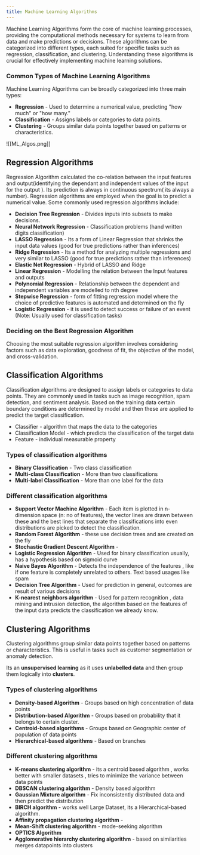 ```yaml
---
title: Machine Learning Algorithms
---
```

Machine Learning Algorithms form the core of machine learning processes, providing the computational methods necessary for systems to learn from data and make predictions or decisions. These algorithms can be categorized into different types, each suited for specific tasks such as regression, classification, and clustering. Understanding these algorithms is crucial for effectively implementing machine learning solutions.

### Common Types of Machine Learning Algorithms

Machine Learning Algorithms can be broadly categorized into three main types:

- **Regression** - Used to determine a numerical value, predicting "how much" or "how many."
- **Classification** - Assigns labels or categories to data points.
- **Clustering** - Groups similar data points together based on patterns or characteristics.

![[ML_Algos.png]]

## Regression Algorithms

Regression Algorithm calculated the co-relation between the input features and output(identifying the dependant and independent values of the input for the output ). Its prediction is always in continuous spectrum( its  always a number). Regression algorithms are employed when the goal is to predict a numerical value. Some commonly used regression algorithms include:

- **Decision Tree Regression** - Divides inputs into subsets to make decisions.
- **Neural Network Regression** - Classification problems (hand written digits classification)
- **LASSO Regression** - Its a form of Linear Regression that shrinks the input data values (good for true predictions rather than inferences)
- **Ridge Regression** - Its a method for analyzing multiple regressions and very similar to LASSO (good for true predictions rather than inferences)
- **Elastic Net Regression** - Hybrid of LASSO and Ridge
- **Linear Regression** - Modelling the relation between the Input features and outputs
- **Polynomial Regression** - Relationship between the dependent and independent variables are modelled to nth degree
- **Stepwise Regression** - form of fitting regression model where the choice of predictive features is automated and determined on the fly
- **Logistic Regression** - it is used to detect success or failure of an event (Note: Usually used for classification tasks)

### Deciding on the Best Regression Algorithm

Choosing the most suitable regression algorithm involves considering factors such as data exploration, goodness of fit, the objective of the model, and cross-validation.


## Classification Algorithms

Classification algorithms are designed to assign labels or categories to data points. They are commonly used in tasks such as image recognition, spam detection, and sentiment analysis. Based on the training data certain boundary conditions are determined by model and then these are applied to predict the target classification.
- Classifier  - algorithm that maps the data to the categories
- Classification Model - which predicts the classification of the target data
- Feature - individual measurable property
### Types of classification algorithms
- **Binary Classification** - Two class classification
- **Multi-class Classification** - More than two classifications
- **Multi-label Classification** - More than one label for the data
### Different classification algorithms
- **Support Vector Machine Algorithm** - Each item is plotted in n-dimension space (n: no of features), the vector lines are drawn between these and the best lines that separate the classifications into even distributions are picked to detect the classification.
- **Random Forest Algorithm** - these use decision trees and are created on the fly
- **Stochastic Gradient Descent Algorithm**  -
- **Logistic Regression Algorithm** - Used for binary classification usually, has a hypothesis based on sigmoid curve 
- **Naive Bayes Algorithm** - Detects the independence of the features , like if one feature is completely unrelated to others. Text based usages like spam
- **Decision Tree Algorithm** - Used for prediction in general, outcomes are result of various decisions
- **K-nearest neighbors algorithm** - Used for pattern recognition , data mining and intrusion detection, the algorithm based on the features of the input data predicts the classification we already know. 

## Clustering Algorithms

Clustering algorithms group similar data points together based on patterns or characteristics. This is useful in tasks such as customer segmentation or anomaly detection.

Its an **unsupervised learning** as it uses **unlabelled data** and then group them logically into **clusters**.

### Types of clustering algorithms
- **Density-based Algorithm** - Groups based on high concentration of data points 
- **Distribution-based Algorithm** - Groups based on probability that it belongs to certain cluster. 
- **Centroid-based algorithms** - Groups based on Geographic center of population of data points
- **Hierarchical-based algorithms** - Based on branches

### Different clustering algorithms
 - **K-means clustering algorithm** - its a centroid based algorithm , works better with smaller datasets , tries to minimize the variance between data points 
 - **DBSCAN clustering algorithm** - Density based algorithm
 - **Gaussian Mixture algorithm** - Fix inconsistently distributed data and then predict the distribution
 - **BIRCH algorithm** - works well Large Dataset, its a Hierarchical-based algorithm.
 - **Affinity propagation clustering algorithm** - 
 - **Mean-Shift clustering algorithm** - mode-seeking algorithm
 - **OPTICS Algorithm** 
 - **Agglomerative hierarchy clustering algorithm** - based on similarities merges datapoints into clusters
 